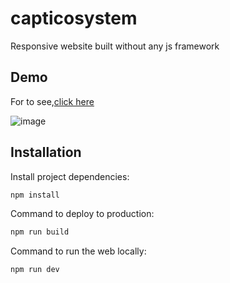 # capticosystem

Responsive website built without any js framework

## Demo
For to see,[click here](https://infallible-dijkstra-093809.netlify.com/)

![image](https://user-images.githubusercontent.com/38270435/77583633-69b4a500-6eaf-11ea-8dba-21726d1c0e3d.png)

## Installation

Install project dependencies:
```bash
npm install
```
Command to deploy to production:
```bash
npm run build
```
Command to run the web locally:
```bash
npm run dev
```

